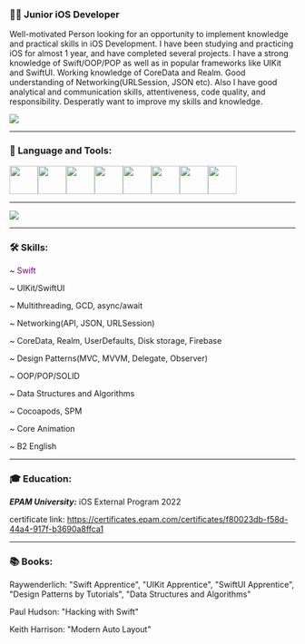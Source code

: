 ### 👨‍💻 Junior iOS Developer

Well-motivated Person looking for an opportunity to implement knowledge and practical skills in iOS Development. I have been studying and practicing iOS for almost 1 year, and have completed several projects. I have a strong knowledge of Swift/OOP/POP as well as in popular frameworks like UIKit and SwiftUI. Working knowledge of CoreData and Realm. Good understanding of Networking(URLSession, JSON etc). Also I have good analytical and communication skills, attentiveness, code quality, and responsibility. Desperatly want to improve my skills and knowledge. 


![](https://komarev.com/ghpvc/?username=cybershen&color=blueviolet)


-----------------

###  Language and Tools: 

<img height=50 
src="https://cdn.jsdelivr.net/gh/devicons/devicon/icons/swift/swift-original.svg"/><img height=50 src="https://cdn.jsdelivr.net/gh/devicons/devicon/icons/gitlab/gitlab-original-wordmark.svg"/><img height=50 
src="https://cdn.jsdelivr.net/gh/devicons/devicon/icons/git/git-plain.svg"/><img height=50 src="https://cdn.jsdelivr.net/gh/devicons/devicon/icons/sourcetree/sourcetree-original.svg"/><img height=50 src="https://cdn.jsdelivr.net/gh/devicons/devicon/icons/canva/canva-original.svg"/><img height=50  src="https://cdn.jsdelivr.net/gh/devicons/devicon/icons/xcode/xcode-original.svg"/><img height=50 src="https://cdn.jsdelivr.net/gh/devicons/devicon/icons/mysql/mysql-original.svg"/><img height=50 src="https://cdn.jsdelivr.net/gh/devicons/devicon/icons/firebase/firebase-plain.svg"/>


-----------------
<img src="https://github-readme-streak-stats.herokuapp.com/?user=cybershen"/>

-----------------

### 🛠️ Skills:

~ <span style="color: purple"> Swift </span>

~ UIKit/SwiftUI

~ Multithreading, GCD, async/await

~ Networking(API, JSON, URLSession)

~ CoreData, Realm, UserDefaults, Disk storage, Firebase

~ Design Patterns(MVC, MVVM, Delegate, Observer)

~ OOP/POP/SOLID

~ Data Structures and Algorithms

~ Cocoapods, SPM

~ Core Animation

~ B2 English

-----------------

### 🎓 Education:

***EPAM University:*** iOS External Program 2022

certificate link: https://certificates.epam.com/certificates/f80023db-f58d-44a4-917f-b3690a8ffca1

-----------------

### 📚 Books:

Raywenderlich: "Swift Apprentice",  "UIKit Apprentice",  "SwiftUI Apprentice",  "Design Patterns by Tutorials",  "Data Structures and Algorithms"

Paul Hudson: "Hacking with Swift"

Keith Harrison: "Modern Auto Layout"
